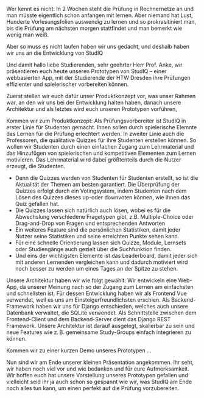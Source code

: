 Wer kennt es nicht: In 2 Wochen steht die Prüfung in Rechnernetze an und man müsste eigentlich schon anfangen mit lernen. Aber niemand hat Lust, Hunderte Vorlesungsfolien auswendig zu lernen und so prokrasitiniert man, bis die Prüfung am nächsten morgen stattfindet und man bemerkt wie wenig man weiß.

Aber so muss es nicht laufen haben wir uns gedacht, und deshalb haben wir uns an die Entwicklung von StudIQ

Und damit hallo liebe Studierenden, sehr geehrter Herr Prof. Anke, wir präsentieren euch heute unseren Prototypen von StudIQ – einer webbasierten App, mit der Studierende der HTW Dresden ihre Prüfungen effizienter und spielerischer vorbereiten können.

Zuerst stellen wir euch dafür unser Produktkonzept vor, was unser Rahmen war, an den wir uns bei der Entwicklung halten haben, danach unsere Architektur und als letztes wird euch <Name> unseren Prototypen vorführen,

Kommen wir zum Produktkonzept: 
Als Prüfungsvorbereiter ist StudIQ in erster Linie für Studenten gemacht. Ihnen sollen durch spielerische Elemnte das Lernen für die Prüfung erlechtert werden. In zweiter Linie auch die Professoren, die qualitative Quizzes für ihre Studenten erstellen können.
So wollen wir Studenten durch einen einfachen Zugang zum Lehrmaterial und das Hinzufügen von spielerischen und kompetitiven Elementen zum Lernen motivieren. Das Lehrmaterial wird dabei größtenteils durch die Nutzer erzeugt, die Studenten.
- Denn die Quizzes werden von Studenten für Studenten erstellt, so ist die Aktualität der Themen am besten garantiert. Die Überprüfung der Quizzes erfolgt durch ein Votingsystem, indem Studenten nach dem Lösen des Quizzes dieses up-oder downvoten können, wie ihnen das Quiz gefallen hat.
- Die Quizzes lassen sich natürlich auch lösen, wobei es für die Abwechslung verschiedene Fragetypen gibt, z.B. Multiple-Choice oder Drag-and-Drop von Fragen und entsprechenden Antworten
- Ein weiteres Feature sind die persönlichen Statistiken, damit jeder Nutzer seine Statistiken und seine erreichten Punkte sehen kann.
- Für eine schnelle Orientierung lassen sich Quizze, Module, Lernsets oder Studiengänge auch gezielt über die Suchfunktion finden.
- Und eins der wichtigsten Elemente ist das Leaderboard, damit jeder sich mit anderen Lernenden vergleichen kann und dadurch motiviert wird noch besser zu werden um eines Tages an der Spitze zu stehen.

Unsere Architektur haben wir wie folgt gewählt: 
Wir entwickeln eine Web-App, da unserer Meinung nach so der Zugang zum Lernen am einfachsten und schnellsten ist. Für dessen Entwicklung haben wir als Frontend Vue verwendet, weil es uns am Einsteigerfreundlichsten erschien. Als Backend-Framework haben wir uns für Django entschieden, welches auch unsere Datenbank verwaltet, die SQLite verwendet. Als Schnittstelle zwischen dem Frontend-Client und dem Backend-Server dient das Django REST Framework.
Unsere Architektur ist darauf ausgelegt, skalierbar zu sein und neue Features wie z. B. gemeinsame Study-Groups einfach integrieren zu können.


Kommen wir zu einer kurzen Demo unseres Prototypen
...


Nun sind wir am Ende unserer kleinen Präsentation angekommen. Ihr seht, wir haben noch viel vor und wie bedanken und für eure Aufmerksamkeit.
Wir hoffen euch hat unsere Vorstellung unseres Prototypen gefallen und vielleicht seid ihr ja auch schon so gespannt wie wir, was StudIQ am Ende noch alles tun kann, um einen perfekt auf die Prüfung vorzubereiten.

